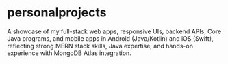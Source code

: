 # personalprojects
A showcase of my full-stack web apps, responsive UIs, backend APIs, Core Java programs, and mobile apps in Android (Java/Kotlin) and iOS (Swift), reflecting strong MERN stack skills, Java expertise, and hands-on experience with MongoDB Atlas integration.
